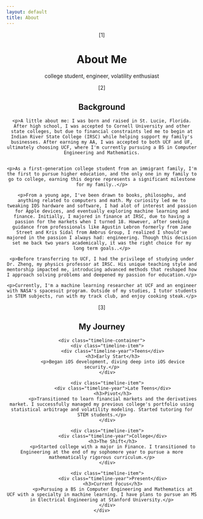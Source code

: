 ```yaml
---
layout: default
title: About
---
```

<header class="page-header">
    <span class="page-marker">[1]</span>
    <h1>About Me</h1>
    <p class="intro">college student, engineer, volatility enthusiast
  

<section class="about-content">
    <span class="section-marker">[2]</span>
    <h2>Background</h2>
    
    <p>A little about me: I was born and raised in St. Lucie, Florida. After high school, I was accepted to Cornell University and other state colleges, but due to financial constraints led me to begin at Indian River State College (IRSC) while helping support my family's businesses. After earning my AA, I was accepted to both UCF and UF, ultimately choosing UCF, where I'm currently pursuing a BS in Computer Engineering and Mathematics.

    
    <p>As a first-generation college student from an immigrant family, I'm the first to pursue higher education, and the only one in my family to go to college, earning this degree represents a significant milestone for my family..</p>
    
    <p>From a young age, I've been drawn to books, philosophu, and anything related to computers and math. My curiosity led me to tweaking IOS hardware and software, I had alot of interest and passion for Apple devices, and eventually exploring machine learning and finance. Initially, I majored in finance at IRSC, due to having a passion for the markets when I turned 18. However, after seeking guidance from professionals like Agustin Lebron formerly from Jane Street and Kris Sidal from Ambrus Group, I realized I should've majored in the passion I always had: engineering. Though this decision set me back two years academically, it was the right choice for my long term goals..</p>
    
    <p>Before transferring to UCF, I had the privilege of studying under Dr. Zheng, my physics professor at IRSC. His unique teaching style and mentorship impacted me, introducing advanced methods that reshaped how I approach solving problems and deepened my passion for education.</p>
    
    <p>Currently, I'm a machine learning researcher at UCF and an engineer with NASA's spacesuit program. Outside of my studies, I tutor students in STEM subjects, run with my track club, and enjoy cooking steak.</p>



<section class="journey-section">
    <span class="section-marker">[3]</span>
    <h2>My Journey</h2>
    
    <div class="timeline-container">
        <div class="timeline-item">
            <div class="timeline-year">Teens</div>
            <h3>Early Start</h3>
            <p>Began iOS development, diving deep into iOS device security.</p>
        </div>
        
        <div class="timeline-item">
            <div class="timeline-year">Late Teens</div>
            <h3>Pivot</h3>
            <p>Transitioned to learn financial markets and the derivatives market. I successfully managed my previous college's portfolio using statistical arbitrage and volatility modeling. Started tutoring for STEM students.</p>
        </div>
        
        <div class="timeline-item">
            <div class="timeline-year">College</div>
            <h3>The Shift</h3>
            <p>Started college with a major in Finance. I transitioned to Engineering at the end of my sophomore year to pursue a more mathematically rigorous curriculum.</p>
        </div>
        
        <div class="timeline-item">
            <div class="timeline-year">Present</div>
            <h3>Current Focus</h3>
            <p>Pursuing a BS in Computer Engineering and Mathematics at UCF with a specialty in machine learning. I have plans to pursue an MS in Electrical Engineering at Stanford University.</p>
        </div>
    </div>
</section>
